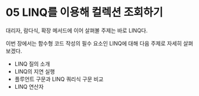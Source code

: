 # 05 LINQ를 이용해 컬렉션 조회하기

대리자, 람다식, 확장 메서드에 이어 살펴볼 주제는 바로 LINQ다.

이번 장에서는 함수형 코드 작성의 필수 요소인 LINQ에 대해 다음 주제로 자세히 살펴보겠다.



- LINQ 질의 소개
- LINQ의 지연 실행
- 플루언트 구문과 LINQ 쿼리식 구문 비교
- LINQ 연산자